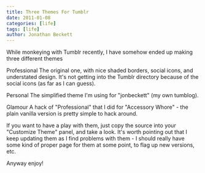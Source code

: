 ```yaml
---
title: Three Themes For Tumblr
date: 2011-01-08
categories: [life]
tags: [life]
author: Jonathan Beckett
---
```


While monkeying with Tumblr recently, I have somehow ended up making three different themes

Professional The original one, with nice shaded borders, social icons, and understated design. It's not getting into the Tumblr directory because of the social icons (as far as I can guess).

Personal The simplified theme I'm using for "jonbeckett" (my own tumblog).

Glamour A hack of "Professional" that I did for "Accessory Whore" - the plain vanilla version is pretty simple to hack around.

If you want to have a play with them, just copy the source into your "Customize Theme" panel, and take a look. It's worth pointing out that I keep updating them as I find problems with them - I should really have some kind of proper page for them at some point, to flag up new versions, etc.

Anyway enjoy!